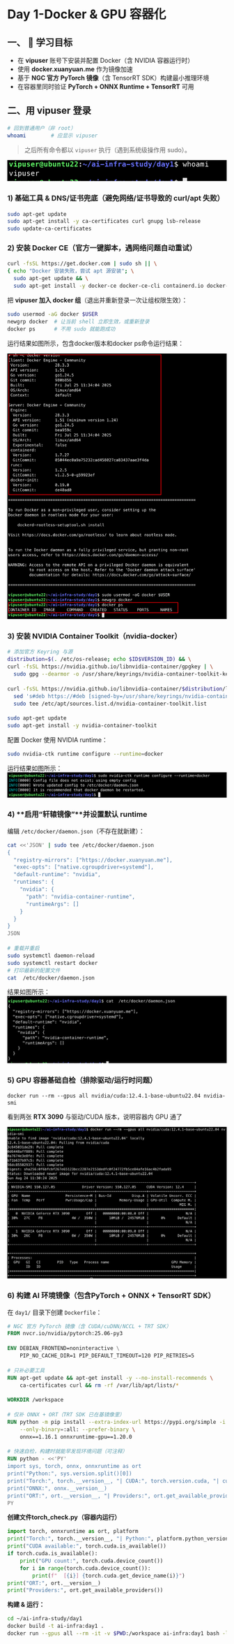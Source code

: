 # Day 1-Docker & GPU 容器化


## 一、 🎯 学习目标

- 在 **vipuser** 账号下安装并配置 Docker（含 NVIDIA 容器运行时）
- 使用 **docker.xuanyuan.me** 作为镜像加速
- 基于 **NGC 官方 PyTorch 镜像**（含 TensorRT SDK）构建最小推理环境
- 在容器里同时验证 **PyTorch + ONNX Runtime + TensorRT** 可用

## 二、用 **vipuser** 登录

```bash
# 回到普通用户（非 root）
whoami        # 应显示 vipuser
```

> 之后所有命令都以 `vipuser` 执行（遇到系统级操作用 sudo）。

![image-20250824190534668](./report_day1.assets/image-20250824190534668.png)

### 1) 基础工具 & DNS/证书兜底（避免网络/证书导致的 curl/apt 失败）

```bash
sudo apt-get update
sudo apt-get install -y ca-certificates curl gnupg lsb-release
sudo update-ca-certificates
```

### 2) 安装 Docker CE（官方一键脚本，遇网络问题自动重试）

```bash
curl -fsSL https://get.docker.com | sudo sh || \
{ echo "Docker 安装失败，尝试 apt 源安装"; \
  sudo apt-get update && \
  sudo apt-get install -y docker-ce docker-ce-cli containerd.io docker-buildx-plugin docker-compose-plugin; }
```

把 **vipuser 加入 docker 组**（退出并重新登录一次让组权限生效）：

```bash
sudo usermod -aG docker $USER
newgrp docker  # 让当前 shell 立即生效，或重新登录
docker ps      # 不用 sudo 就能跑成功
```

运行结果如图所示，包含docker版本和docker ps命令运行结果：

![image-20250824192602891](./report_day1.assets/image-20250824192602891.png)

### 3) 安装 NVIDIA Container Toolkit（nvidia-docker）

```bash
# 添加官方 Keyring 与源
distribution=$(. /etc/os-release; echo $ID$VERSION_ID) && \
curl -fsSL https://nvidia.github.io/libnvidia-container/gpgkey | \
  sudo gpg --dearmor -o /usr/share/keyrings/nvidia-container-toolkit-keyring.gpg

curl -fsSL https://nvidia.github.io/libnvidia-container/$distribution/libnvidia-container.list | \
  sed 's#deb https://#deb [signed-by=/usr/share/keyrings/nvidia-container-toolkit-keyring.gpg] https://#g' | \
  sudo tee /etc/apt/sources.list.d/nvidia-container-toolkit.list

sudo apt-get update
sudo apt-get install -y nvidia-container-toolkit
```

配置 Docker 使用 NVIDIA runtime：

```bash
sudo nvidia-ctk runtime configure --runtime=docker
```

运行结果如图所示：![image-20250824192803430](./report_day1.assets/image-20250824192803430.png)

### 4) **启用“轩辕镜像”**并设置默认 runtime

编辑 `/etc/docker/daemon.json`（不存在就新建）：

```bash
cat <<'JSON' | sudo tee /etc/docker/daemon.json
{
  "registry-mirrors": ["https://docker.xuanyuan.me"],
  "exec-opts": ["native.cgroupdriver=systemd"],
  "default-runtime": "nvidia",
  "runtimes": {
    "nvidia": {
      "path": "nvidia-container-runtime",
      "runtimeArgs": []
    }
  }
}
JSON

# 重载并重启
sudo systemctl daemon-reload
sudo systemctl restart docker
# 打印最新的配置文件
cat  /etc/docker/daemon.json
```

结果如图所示：![image-20250824192914438](./report_day1.assets/image-20250824192914438.png)

### 5) GPU 容器基础自检（排除驱动/运行时问题）

```
docker run --rm --gpus all nvidia/cuda:12.4.1-base-ubuntu22.04 nvidia-smi
```

看到两张 **RTX 3090** 与驱动/CUDA 版本，说明容器内 GPU 通了

![image-20250824193105273](./report_day1.assets/image-20250824193105273.png)

### 6) 构建 AI 环境镜像（包含PyTorch + ONNX + TensorRT SDK）

在 `day1/` 目录下创建 `Dockerfile`：

```dockerfile
# NGC 官方 PyTorch 镜像（含 CUDA/cuDNN/NCCL + TRT SDK）
FROM nvcr.io/nvidia/pytorch:25.06-py3

ENV DEBIAN_FRONTEND=noninteractive \
    PIP_NO_CACHE_DIR=1 PIP_DEFAULT_TIMEOUT=120 PIP_RETRIES=5

# 只补必要工具
RUN apt-get update && apt-get install -y --no-install-recommends \
    ca-certificates curl && rm -rf /var/lib/apt/lists/*

WORKDIR /workspace

# 仅补 ONNX + ORT（TRT SDK 已在基镜像里）
RUN python -m pip install --extra-index-url https://pypi.org/simple -i https://mirrors.aliyun.com/pypi/simple \
    --only-binary=:all: --prefer-binary \
    onnx==1.16.1 onnxruntime-gpu==1.20.0

# 快速自检，构建时就能早发现环境问题（可注释）
RUN python - <<'PY'
import sys, torch, onnx, onnxruntime as ort
print("Python:", sys.version.split()[0])
print("Torch:", torch.__version__, "| CUDA:", torch.version.cuda, "| cuDNN:", torch.backends.cudnn.version())
print("ONNX:", onnx.__version__)
print("ORT:", ort.__version__, "| Providers:", ort.get_available_providers())
PY
```

**创建文件torch_check.py（容器内运行）**

```python
import torch, onnxruntime as ort, platform
print("Torch:", torch.__version__, "| Python:", platform.python_version())
print("CUDA available:", torch.cuda.is_available())
if torch.cuda.is_available():
    print("GPU count:", torch.cuda.device_count())
    for i in range(torch.cuda.device_count()):
        print(f"  [{i}] {torch.cuda.get_device_name(i)}")
print("ORT:", ort.__version__)
print("Providers:", ort.get_available_providers())
```

**构建 & 运行：**

```bash
cd ~/ai-infra-study/day1
docker build -t ai-infra:day1 .
docker run --gpus all --rm -it -v $PWD:/workspace ai-infra:day1 bash -lc "python torch_check.py"
```


